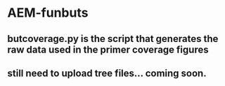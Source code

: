 # AEM-funbuts
## butcoverage.py is the script that generates the raw data used in the primer coverage figures
## still need to upload tree files... coming soon.
